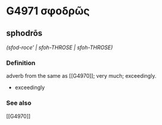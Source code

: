 # G4971 σφοδρῶς

## sphodrōs

_(sfod-roce' | sfoh-THROSE | sfoh-THROSE)_

### Definition

adverb from the same as [[G4970]]; very much; exceedingly.

- exceedingly

### See also

[[G4970]]

